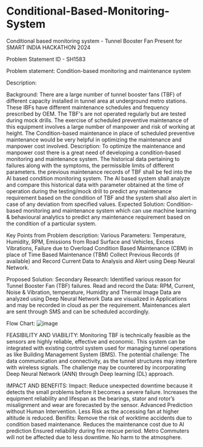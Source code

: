 # Conditional-Based-Monitoring-System

Conditional based monitoring system - Tunnel Booster Fan Present for SMART INDIA HACKATHON 2024

Problem Statement ID - SH1583

Problem statement: Condition-based monitoring and maintenance system

Description:
  
  Background: There are a large number of tunnel booster fans (TBF) of different capacity installed in tunnel area at underground metro stations. These IBFs have different maintenance schedules and frequency prescribed by OEM. The TBF's are not operated regularly but are tested during mock drills. The exercise of scheduled preventive maintenance of this equipment involves a large number of manpower and risk of working at height. The Condition-based maintenance in place of scheduled preventive maintenance would be very helpful in optimizing the maintenance and manpower cost involved. Description: To optimize the maintenance and manpower cost there is a great need of developing a condition-based monitoring and maintenance system. The historical data pertaining to failures along with the symptoms, the permissible limits of different parameters. the previous maintenance records of TBF shall be fed into the Al based condition monitoring system. The Al based system shall analyze and compare this historical data with parameter obtained at the time of operation during the testing/mock drill to predict any maintenance requirement based on the condition of TBF and the system shall also alert in case of any deviation from specified values. Expected Solution: Condition-based monitoring and maintenance system which can use machine learning & behavioural analytics to predict any maintenance requirement based on the condition of a particular system.

Key Points from Problem description:
  Various Parameters: Temperature, Humidity, RPM, Emissions from Road Surface and Vehicles, Excess Vibrations, Failure due to Overload 
  Condition Based Maintenance (CBM) in place of Time Based Maintenance (TBM)
  Collect Previous  Records (if available) and Record Current Data to Analysis and Alert using Deep Neural Network.

Proposed Solution:
  Secondary Research: Identified various reason for Tunnel Booster Fan (TBF) failures.
  Read and record the Data: RPM, Current, Noise & Vibration, temperature, Humidity and Thermal Image
  Data are analyzed using Deep Neural Network
  Data are visualized in Applications and may be recorded in cloud as per the requirement.
  Maintenances alert are sent through SMS and can be scheduled accordingly.

Flow Chart:
  ![image](https://github.com/user-attachments/assets/8d44737e-a741-400b-a179-b4717b50b219)

FEASIBILITY AND VIABILITY:
  Monitoring TBF is technically feasible as the sensors are  highly reliable, effective and economic.
  This system can be integrated with existing control system used for managing tunnel operations as like Building Management System (BMS).
  The potential  challenge: The data communication and connectivity, as the      tunnel structures may interfere with wireless signals.
  The challenge may be countered by incorporating Deep Neural Network (ANN) through Deep learning (DL) approach.

IMPACT AND BENEFITS:
Impact:
  Reduce unexpected downtime because it detects the small problems before it becomes a severe failure.
  Increases the equipment reliability and lifespan as the bearings, stator and rotor’s misalignment and wear are forecasted by the sensor.
  Advanced Prediction without Human Intervention.
  Less Risk as the accessing fan at higher altitude is reduced.
Benifits:
  Remove the risk of worktime accidents due to condition based maintenance.
  Reduces the maintenance cost due to AI prediction
  Ensured reliability during fire rescue period.
  Metro Commuters will not be affected due to less downtime.
  No harm to the atmosphere.
